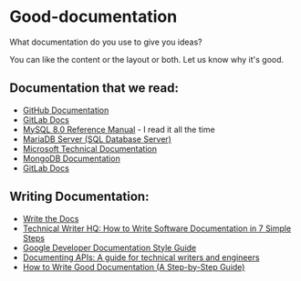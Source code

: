 # Good-documentation
What documentation do you use to give you ideas?

You can like the content or the layout or both. Let us know why it's good. 

## Documentation that we read:
* [GitHub Documentation](https://docs.github.com/en)
* [GitLab Docs](https://docs.gitlab.com/)
* [MySQL 8.0 Reference Manual](https://dev.mysql.com/doc/refman/8.0/en/) - I read it all the time
* [MariaDB Server (SQL Database Server)](https://mariadb.com/docs/server/) 
* [Microsoft Technical Documentation](https://learn.microsoft.com/en-us/docs/)
* [MongoDB Documentation](https://www.mongodb.com/docs/)
* [GitLab Docs](https://docs.gitlab.com/)

## Writing Documentation:
* [Write the Docs](https://www.writethedocs.org/)
* [Technical Writer HQ: How to Write Software Documentation in 7 Simple Steps](https://technicalwriterhq.com/documentation/software-documentation/how-to-write-software-documentation/)
* [Google Developer Documentation Style Guide](https://developers.google.com/style)
* [Documenting APIs: A guide for technical writers and engineers](https://idratherbewriting.com/learnapidoc/)
* [How to Write Good Documentation (A Step-by-Step Guide)](https://herothemes.com/blog/how-to-write-documentation/)
